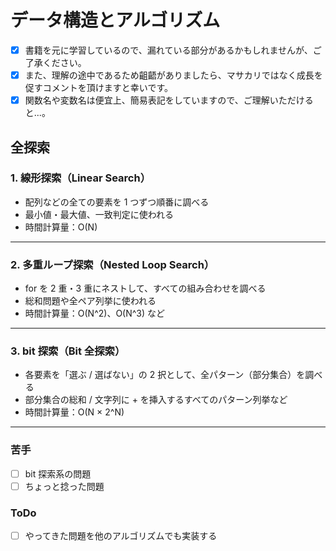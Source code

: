 # データ構造とアルゴリズム

- [x] 書籍を元に学習しているので、漏れている部分があるかもしれませんが、ご了承ください。
- [x] また、理解の途中であるため齟齬がありましたら、マサカリではなく成長を促すコメントを頂けますと幸いです。
- [x] 関数名や変数名は便宜上、簡易表記をしていますので、ご理解いただけると...。

## 全探索

### 1. 線形探索（Linear Search）

- 配列などの全ての要素を 1 つずつ順番に調べる
- 最小値・最大値、一致判定に使われる
- 時間計算量：O(N)

---

### 2. 多重ループ探索（Nested Loop Search）

- for を 2 重・3 重にネストして、すべての組み合わせを調べる
- 総和問題や全ペア列挙に使われる
- 時間計算量：O(N^2)、O(N^3) など

---

### 3. bit 探索（Bit 全探索）

- 各要素を「選ぶ / 選ばない」の 2 択として、全パターン（部分集合）を調べる
- 部分集合の総和 / 文字列に + を挿入するすべてのパターン列挙など
- 時間計算量：O(N × 2^N)

---

### 苦手

- [ ] bit 探索系の問題
- [ ] ちょっと捻った問題

### ToDo

- [ ] やってきた問題を他のアルゴリズムでも実装する
